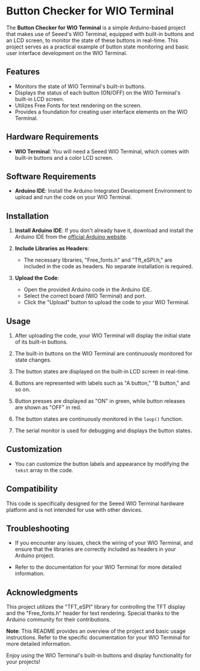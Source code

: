 # Button Checker for WIO Terminal

The **Button Checker for WIO Terminal** is a simple Arduino-based project that makes use of Seeed's WIO Terminal, equipped with built-in buttons and an LCD screen, to monitor the state of these buttons in real-time. This project serves as a practical example of button state monitoring and basic user interface development on the WIO Terminal.

## Features

- Monitors the state of WIO Terminal's built-in buttons.
- Displays the status of each button (ON/OFF) on the WIO Terminal's built-in LCD screen.
- Utilizes Free Fonts for text rendering on the screen.
- Provides a foundation for creating user interface elements on the WIO Terminal.

## Hardware Requirements

- **WIO Terminal**: You will need a Seeed WIO Terminal, which comes with built-in buttons and a color LCD screen.

## Software Requirements

- **Arduino IDE**: Install the Arduino Integrated Development Environment to upload and run the code on your WIO Terminal.

## Installation

1. **Install Arduino IDE**: If you don't already have it, download and install the Arduino IDE from the [official Arduino website](https://www.arduino.cc/en/software).

2. **Include Libraries as Headers**:
   - The necessary libraries, "Free_fonts.h" and "Tft_eSPI.h," are included in the code as headers. No separate installation is required.

3. **Upload the Code**:
   - Open the provided Arduino code in the Arduino IDE.
   - Select the correct board (WIO Terminal) and port.
   - Click the "Upload" button to upload the code to your WIO Terminal.

## Usage

1. After uploading the code, your WIO Terminal will display the initial state of its built-in buttons.

2. The built-in buttons on the WIO Terminal are continuously monitored for state changes.

3. The button states are displayed on the built-in LCD screen in real-time.

4. Buttons are represented with labels such as "A button," "B button," and so on.

5. Button presses are displayed as "ON" in green, while button releases are shown as "OFF" in red.

6. The button states are continuously monitored in the `loop()` function.

7. The serial monitor is used for debugging and displays the button states.

## Customization

- You can customize the button labels and appearance by modifying the `tekst` array in the code.

## Compatibility

This code is specifically designed for the Seeed WIO Terminal hardware platform and is not intended for use with other devices.

## Troubleshooting

- If you encounter any issues, check the wiring of your WIO Terminal, and ensure that the libraries are correctly included as headers in your Arduino project.

- Refer to the documentation for your WIO Terminal for more detailed information.

## Acknowledgments

This project utilizes the "TFT_eSPI" library for controlling the TFT display and the "Free_fonts.h" header for text rendering. Special thanks to the Arduino community for their contributions.

**Note**: This README provides an overview of the project and basic usage instructions. Refer to the specific documentation for your WIO Terminal for more detailed information.

Enjoy using the WIO Terminal's built-in buttons and display functionality for your projects!
